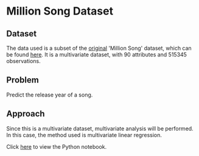 # Million Song Dataset

## Dataset 
The data used is a subset of the [original](http://millionsongdataset.com/) 'Million Song' dataset, which can be found [here](http://archive.ics.uci.edu/ml/datasets/YearPredictionMSD). It is a multivariate dataset, with 90 attributes and 515345 observations.

## Problem
Predict the release year of a song.

## Approach 
Since this is a multivariate dataset, multivariate analysis will be performed. In this case, the method used is multivariate linear regression.

Click [here](https://nbviewer.jupyter.org/github/nardienapratama/data-science-projects/blob/main/million-song/Million%20Song%20Dataset.ipynb) to view the Python notebook.
